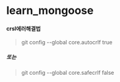 # learn_mongoose

#### crsl에러해결법
> git config --global core.autocrlf true
##### 또는
> git config --global core.safecrlf false
